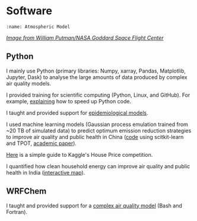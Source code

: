 # Software

```{image} images/model_crop.png
:name: Atmospheric Model
```
[*Image from William Putman/NASA Goddard Space Flight Center*](https://www.nasa.gov/content/a-portrait-of-global-winds)  

## Python

I mainly use Python (primary libraries: Numpy, xarray, Pandas, Matplotlib, Jupyter, Dask) to analyse the large amounts of data produced by complex air quality models.  

I provided training for scientific computing (Python, Linux, and GitHub). For example, [explaining](https://www.lukeconibear.com/introduction_to_scientific_computing/tips_to_speed_up_python.html) how to speed up Python code.  

I taught and provided support for [epidemiological models](https://github.com/lukeconibear/health_impact_assessment).  

I used machine learning models (Gaussian process emulation trained from ~20 TB of simulated data) to predict optimum emission reduction strategies to improve air quality and public health in China ([code](https://github.com/lukeconibear/emulator) using scitkit-learn and TPOT, [academic paper](https://doi.org/10.1029/2021GH000391)).  

[Here](https://www.kaggle.com/lukeconibear/house-prices-simple-guide) is a simple guide to Kaggle's House Price competition.  

I quantified how clean household energy can improve air quality and public health in India ([interactive map](/plot_india_solid_fuel)).  

## WRFChem

I taught and provided support for a [complex air quality model](https://wrfchem-leeds.github.io/WRFotron/) (Bash and Fortran).  

